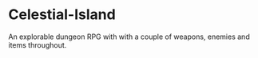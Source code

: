 # Celestial-Island

An explorable dungeon RPG with with a couple of weapons, enemies and items throughout.
